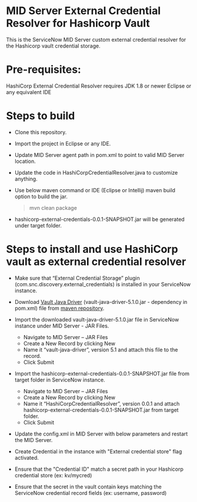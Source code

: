 # MID Server External Credential Resolver for Hashicorp Vault

This is the ServiceNow MID Server custom external credential resolver for the Hashicorp vault credential storage.

# Pre-requisites:

HashiCorp External Credential Resolver requires JDK 1.8 or newer
Eclipse or any equivalent IDE

# Steps to build
* Clone this repository.
* Import the project in Eclipse or any IDE.
* Update MID Server agent path in pom.xml to point to valid MID Server location.
* Update the code in HashiCorpCredentialResolver.java to customize anything.
* Use below maven command or IDE (Eclipse or Intellij) maven build option to build the jar.

	> mvn clean package

* hashicorp-external-credentials-0.0.1-SNAPSHOT.jar will be generated under target folder.

# Steps to install and use HashiCorp vault as external credential resolver

* Make sure that “External Credential Storage” plugin (com.snc.discovery.external_credentials) is installed in your ServiceNow instance.
* Download [Vault Java Driver](https://github.com/BetterCloud/vault-java-driver) (vault-java-driver-5.1.0.jar - dependency in pom.xml) file from [maven repository](https://mvnrepository.com/artifact/com.bettercloud/vault-java-driver/5.1.0).
* Import the downloaded vault-java-driver-5.1.0.jar file in ServiceNow instance under MID Server - JAR Files.
	- Navigate to MID Server – JAR Files
	- Create a New Record by clicking New
	- Name it “vault-java-driver”, version 5.1 and attach this file to the record.
	- Click Submit
* Import the hashicorp-external-credentials-0.0.1-SNAPSHOT.jar file from target folder in ServiceNow instance.
	- Navigate to MID Server – JAR Files
	- Create a New Record by clicking New
	- Name it “HashiCorpCredentialResolver”, version 0.0.1 and attach hashicorp-external-credentials-0.0.1-SNAPSHOT.jar from target folder.
	- Click Submit
* Update the config.xml in MID Server with below parameters and restart the MID Server.

   <parameter name="ext.cred.hashicorp.vault.address" value="<hashicorp-vault-url>"/> 
   <parameter name="ext.cred.hashicorp.vault.token" secure="true" value="<hashicorp-root-token>"/>

* Create Credential in the instance with "External credential store" flag activated.
* Ensure that the "Credential ID" match a secret path in your Hashicorp credential store (ex: kv/mycred)
* Ensure that the secret in the vault contain keys matching the ServiceNow credential record fields (ex: username, password)


